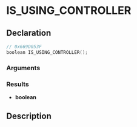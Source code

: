 # IS_USING_CONTROLLER

## Declaration
```cpp
// 0x669D053F
boolean IS_USING_CONTROLLER();
```

### Arguments

### Results
- **boolean**

## Description
